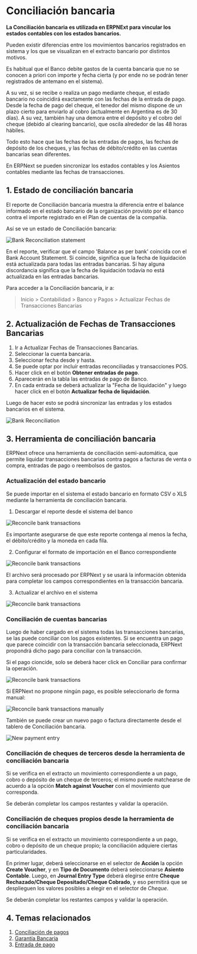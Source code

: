 <!-- add-breadcrumbs -->
# Conciliación bancaria

**La Conciliación bancaria es utilizada en ERPNExt para vincular los estados contables con los estados bancarios.**

Pueden existir diferencias entre los movimientos bancarios registrados en sistema y los que se visualizan en el extracto bancario por distintos motivos. 

Es habitual que el Banco debite gastos de la cuenta bancaria que no se conocen a priori con importe y fecha cierta (y por ende no se podrán tener registrados de antemano en el sistema).

A su vez, si se recibe o realiza un pago mediante cheque, el estado bancario no coincidirá exactamente con las fechas de la entrada de pago. Desde la fecha de pago del cheque, el tenedor del mismo dispone de un plazo cierto para enviarlo al cobro (actualmente en Argentina es de 30 días). A su vez, también hay una demora entre el depósito y el cobro del cheque (debido al clearing bancario), que oscila alrededor de las 48 horas hábiles.

Todo esto hace que las fechas de las entradas de pagos, las fechas de depósito de los cheques, y las fechas de débito/crédito en las cuentas bancarias sean diferentes.

En ERPNext se pueden sincronizar los estados contables y los Asientos contables mediante las fechas de transacciones.

## 1. Estado de conciliación bancaria
El reporte de Conciliación bancaria muestra la diferencia entre el balance informado en el estado bancario de la organización provisto por el banco contra el importe registrado en el Plan de cuentas de la compañía.

Así se ve un estado de Conciliación bancaria:

<img class="screenshot" alt="Bank Reconciliation statement" src="{{docs_base_url}}/assets/img/accounts/bank-reconciliation-2.png"> 

En el reporte, verificar que el campo 'Balance as per bank' coincida con el Bank Account Statement. Si coincide, significa que la fecha de liquidación está actualizada para todas las entradas bancarias. Si hay alguna discordancia significa que la fecha de liquidación todavía no está actualizada en las entradas bancarias.

Para acceder a la Conciliación bancaria, ir a:
> Inicio > Contabilidad > Banco y Pagos > Actualizar Fechas de Transacciones Bancarias

## 2. Actualización de Fechas de Transacciones Bancarias

1. Ir a Actualizar Fechas de Transacciones Bancarias.
1. Seleccionar la cuenta bancaria.
1. Seleccionar fecha desde y hasta.
1. Se puede optar por incluír entradas reconciliadas y transacciones POS.
1. Hacer click en el botón **Obtener entradas de pago**.
1. Aparecerán en la tabla las entradas de pago de Banco.
1. En cada entrada se deberá actualizar la "Fecha de liquidación" y luego hacer click en el botón **Actualizar fecha de liquidación**.

Luego de hacer esto se podrá sincronizar las entradas y los estados bancarios en el sistema.

<img class="screenshot" alt="Bank Reconciliation" src="{{docs_base_url}}/assets/img/accounts/bank-reconciliation.png">
 
## 3. Herramienta de conciliación bancaria

ERPNext ofrece una herramienta de conciliación semi-automática, que permite liquidar transacciones bancarias contra pagos a facturas de venta o compra, entradas de pago o reembolsos de gastos.

### Actualización del estado bancario

Se puede importar en el sistema el estado bancario en formato CSV o XLS mediante la herramienta de conciliación bancaria.

1. Descargar el reporte desde el sistema del banco

 <img class="screenshot" alt="Reconcile bank transactions" src="{{docs_base_url}}/assets/img/accounts/sample_bank_statement.png">
 
Es importante asegurarse de que este reporte contenga al menos la fecha, el débito/crédito y la moneda en cada fila.

2. Configurar el formato de importación en el Banco correspondiente

 <img class="screenshot" alt="Reconcile bank transactions" src="{{docs_base_url}}/assets/img/accounts/bank_configuration.png">

El archivo será procesado por ERPNext y se usará la información obtenida para completar los campos correspondientes en la transacción bancaria.

3. Actualizar el archivo en el sistema

 <img class="screenshot" alt="Reconcile bank transactions" src="{{docs_base_url}}/assets/img/accounts/bank_transaction_upload.gif">
 
### Conciliación de cuentas bancarias

Luego de haber cargado en el sistema todas las transacciones bancarias, se las puede conciliar con los pagos existentes. Si se encuentra un pago que parece coincidir con la transacción bancaria seleccionada, ERPNext propondrá dicho pago para conciliar con la transacción.

Si el pago cioncide, solo se deberá hacer click en Conciliar para confirmar la operación.

<img class="screenshot" alt="Reconcile bank transactions" src="{{docs_base_url}}/assets/img/accounts/auto_reconciliation.gif">

Si ERPNext no propone ningún pago, es posible seleccionarlo de forma manual:

<img class="screenshot" alt="Reconcile bank transactions manually" src="{{docs_base_url}}/assets/img/accounts/manual_reconciliation.gif">

También se puede crear un nuevo pago o factura directamente desde el tablero de Conciliación bancaria.

<img class="screenshot" alt="New payment entry" src="{{docs_base_url}}/assets/img/accounts/new_payment.gif">

### Conciliación de cheques de terceros desde la herramienta de conciliación bancaria

Si se verifica en el extracto un movimiento correspondiente a un pago, cobro o depósito de un cheque de terceros; el mismo puede matchearse de acuerdo a la opción **Match against Voucher** con el movimiento que corresponda.

Se deberán completar los campos restantes y validar la operación.

### Conciliación de cheques propios desde la herramienta de conciliación bancaria

Si se verifica en el extracto un movimiento correspondiente a un pago, cobro o depósito de un cheque propio; la conciliación adquiere ciertas particularidades.

En primer lugar, deberá seleccionarse en el selector de **Acción** la opción **Create Voucher**, y en **Tipo de Documento** deberá seleccionarse **Asiento Contable**. Luego, en **Journal Entry Type** deberá elegirse entre **Cheque Rechazado/Cheque Depositado/Cheque Cobrado**, y eso permitirá que se desplieguen los valores posibles a elegir en el selector de *Cheque*. 

Se deberán completar los restantes campos y validar la operación.

## 4. Temas relacionados
1. [Conciliación de pagos](/docs/user/manual/es/accounts/payment-reconciliation)
1. [Garantía Bancaria](/docs/user/manual/es/accounts/bank-guarantee)
1. [Entrada de pago](/docs/user/manual/es/accounts/payment-entry)
